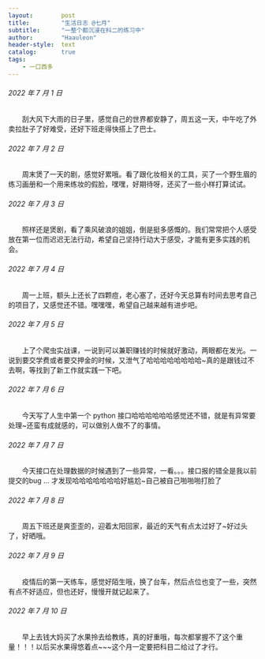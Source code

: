 ```yaml
---
layout:        post
title:         "生活日志 @七月"
subtitle:      "一整个都沉浸在科二的练习中"
author:        "Haauleon"
header-style:  text
catalog:       true
tags:
    - 一口西多
---
```


###### 2022 年 7 月 1 日
&emsp;&emsp;刮大风下大雨的日子里，感觉自己的世界都安静了，周五这一天，中午吃了外卖拉肚子了好难受，还好下班走得快搭上了巴士。

###### 2022 年 7 月 2 日
&emsp;&emsp;周末煲了一天的剧，感觉好累哦。看了跟化妆相关的工具，买了一个野生眉的练习画册和一个用来练妆的假脸，嘿嘿，好期待呀，还买了一些小样打算试试。

###### 2022 年 7 月 3 日
&emsp;&emsp;照样还是煲剧，看了乘风破浪的姐姐，倒是挺多感慨的。我们常常把个人感受放在第一位而迟迟无法行动，希望自己坚持行动大于感受，才能有更多实践的机会。

###### 2022 年 7 月 4 日
&emsp;&emsp;周一上班，额头上还长了四颗痘，老心塞了，还好今天总算有时间去思考自己的项目了，又感觉还不错。嘿嘿嘿，希望自己越来越有进步吧。

###### 2022 年 7 月 5 日
&emsp;&emsp;上了个爬虫实战课，一说到可以兼职赚钱的时候就好激动，两眼都在发光。一说到要交学费或者要交押金的时候，又泄气了哈哈哈哈哈哈哈哈~真的是跟钱过不去啊，等找到了新工作就实践一下吧。

###### 2022 年 7 月 6 日
&emsp;&emsp;今天写了人生中第一个 python 接口哈哈哈哈哈哈感觉还不错，就是有异常要处理~还蛮有成就感的，可以做别人做不了的事情。

###### 2022 年 7 月 7 日
&emsp;&emsp;今天接口在处理数据的时候遇到了一些异常，一看。。。接口报的错全是我以前提交的bug ... 才发现哈哈哈哈哈哈哈好尴尬~自己被自己啪啪啪打脸了

###### 2022 年 7 月 8 日
&emsp;&emsp;周五下班还是爽歪歪的，迎着太阳回家，最近的天气有点太过好了~好过头了，好晒哦。

###### 2022 年 7 月 9 日
&emsp;&emsp;疫情后的第一天练车，感觉好陌生哦，换了台车，然后点位也变了一些，突然有点不好适应，但也还好，慢慢开就记起来了。

###### 2022 年 7 月 10 日
&emsp;&emsp;早上去钱大妈买了水果拎去给教练，真的好重哦，每次都掌握不了这个重量！！！以后买水果得悠着点~~~这个月一定要把科目二给过了才行。

